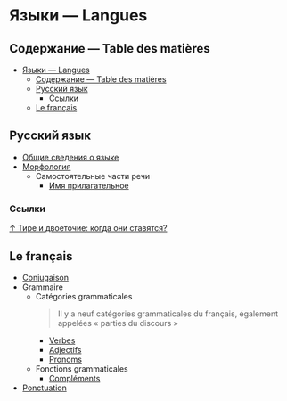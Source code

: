 # Языки — Langues

## Содержание — Table des matières

- [Языки — Langues](#языки--langues)
  - [Содержание — Table des matières](#содержание--table-des-matières)
  - [Русский язык](#русский-язык)
    - [Ссылки](#ссылки)
  - [Le français](#le-français)

## Русский язык

- [Общие сведения о языке](russian/general.md)
- [Морфология](russian/morphology/morphology.md)
  - Самостоятельные части речи
    - [Имя прилагательное](russian/morphology/adjective.md)

### Ссылки

[↑ Тире и двоеточие: когда они ставятся?](https://lgram.ru/tire-i-dvoetochie-kogda-oni-stavyatsya)

## Le français

- [Conjugaison](french/conjugaison.md)
- Grammaire
  - Catégories grammaticales
    > Il y a neuf catégories grammaticales du français, également appelées « parties du discours »
    - [Verbes](french/grammaire/catégories%20grammaticales/verbes.md)
    - [Adjectifs](french/grammaire/adjectifs.md)
    - [Pronoms](french/grammaire/catégories%20grammaticales/pronoms.md)
  - Fonctions grammaticales
    - [Compléments](french/compléments.md)
- [Ponctuation](french/ponctuation.md)
